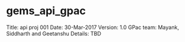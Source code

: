 # gems_api_gpac
Title: api proj 001
Date: 30-Mar-2017
Version: 1.0
GPac team: Mayank, Siddharth and Geetanshu
Details: TBD

